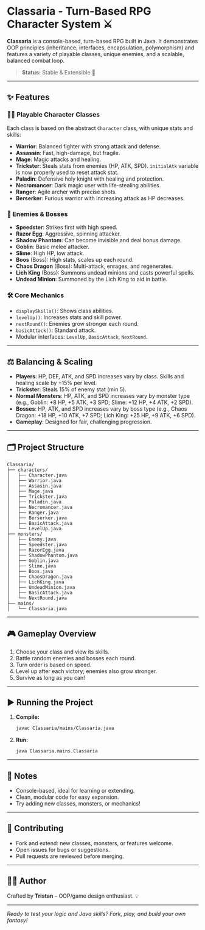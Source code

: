 # Classaria - Turn-Based RPG Character System ⚔️

**Classaria** is a console-based, turn-based RPG built in Java. It demonstrates OOP principles (inheritance, interfaces, encapsulation, polymorphism) and features a variety of playable classes, unique enemies, and a scalable, balanced combat loop.

> **Status:** Stable & Extensible 🚀

---

## ✨ Features

### 🧑‍🎮 Playable Character Classes

Each class is based on the abstract `Character` class, with unique stats and skills:

- **Warrior**: Balanced fighter with strong attack and defense.
- **Assassin**: Fast, high-damage, but fragile.
- **Mage**: Magic attacks and healing.
- **Trickster**: Steals stats from enemies (HP, ATK, SPD). `initialAtk` variable is now properly used to reset attack stat.
- **Paladin**: Defensive holy knight with healing and protection.
- **Necromancer**: Dark magic user with life-stealing abilities.
- **Ranger**: Agile archer with precise shots.
- **Berserker**: Furious warrior with increasing attack as HP decreases.

### 👾 Enemies & Bosses

- **Speedster**: Strikes first with high speed.
- **Razor Egg**: Aggressive, spinning attacker.
- **Shadow Phantom**: Can become invisible and deal bonus damage.
- **Goblin**: Basic melee attacker.
- **Slime**: High HP, low attack.
- **Boos** (Boss): High stats, scales up each round.
- **Chaos Dragon** (Boss): Multi-attack, enrages, and regenerates.
- **Lich King** (Boss): Summons undead minions and casts powerful spells.
- **Undead Minion**: Summoned by the Lich King to aid in battle.

### 🛠️ Core Mechanics

- `displaySkills()`: Shows class abilities.
- `levelUp()`: Increases stats and skill power.
- `nextRound()`: Enemies grow stronger each round.
- `basicAttack()`: Standard attack.
- Modular interfaces: `LevelUp`, `BasicAttack`, `NextRound`.

---

## ⚖️ Balancing & Scaling

- **Players**: HP, DEF, ATK, and SPD increases vary by class. Skills and healing scale by +15% per level.
- **Trickster**: Steals 15% of enemy stat (min 5).
- **Normal Monsters**: HP, ATK, and SPD increases vary by monster type (e.g., Goblin: +8 HP, +5 ATK, +3 SPD; Slime: +12 HP, +4 ATK, +2 SPD).
- **Bosses**: HP, ATK, and SPD increases vary by boss type (e.g., Chaos Dragon: +18 HP, +10 ATK, +7 SPD; Lich King: +25 HP, +9 ATK, +6 SPD).
- **Gameplay**: Designed for fair, challenging progression.

---

## 🗂️ Project Structure

```
Classaria/
├── characters/
│   ├── Character.java
│   ├── Warrior.java
│   ├── Assasin.java
│   ├── Mage.java
│   ├── Trickster.java
│   ├── Paladin.java
│   ├── Necromancer.java
│   ├── Ranger.java
│   ├── Berserker.java
│   ├── BasicAttack.java
│   └── LevelUp.java
├── monsters/
│   ├── Enemy.java
│   ├── Speedster.java
│   ├── RazorEgg.java
│   ├── ShadowPhantom.java
│   ├── Goblin.java
│   ├── Slime.java
│   ├── Boos.java
│   ├── ChaosDragon.java
│   ├── LichKing.java
│   ├── UndeadMinion.java
│   ├── BasicAttack.java
│   └── NextRound.java
├── mains/
│   └── Classaria.java
```

---

## 🎮 Gameplay Overview

1. Choose your class and view its skills.
2. Battle random enemies and bosses each round.
3. Turn order is based on speed.
4. Level up after each victory; enemies also grow stronger.
5. Survive as long as you can!

---

## ▶️ Running the Project

1. **Compile:**
   ```bash
   javac Classaria/mains/Classaria.java
   ```
2. **Run:**
   ```bash
   java Classaria.mains.Classaria
   ```

---

## 📌 Notes

- Console-based, ideal for learning or extending.
- Clean, modular code for easy expansion.
- Try adding new classes, monsters, or mechanics!

---

## 🌱 Contributing

- Fork and extend: new classes, monsters, or features welcome.
- Open issues for bugs or suggestions.
- Pull requests are reviewed before merging.

---

## 👨‍💻 Author

Crafted by **Tristan** – OOP/game design enthusiast. 💡

---

_Ready to test your logic and Java skills? Fork, play, and build your own fantasy!_
